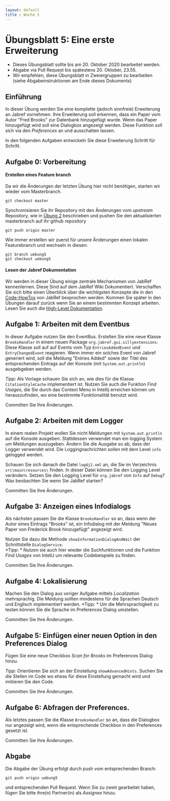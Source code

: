 ```yaml
---
layout: default
title : Woche 5
---
```

# Übungsblatt 5: Eine erste Erweiterung


* Dieses Übungsblatt sollte bis am 20. Oktober 2020 bearbeitet werden.  
* Abgabe via Pull Request bis spätestens 20. Oktober, 23.55.
* Wir empfehlen, diese Übungsblatt in Zweiergruppen zu bearbeiten (siehe Abgabeinstruktionen am Ende dieses Dokuments)


## Einführung


In dieser Übung werden Sie eine komplette (jedoch sinnfreie) Erweiterung an Jabref vornehmen. 
Ihre Erweiterung soll erkennen, dass ein Paper vom Autor "Fred Brooks" zur Datenbank hinzugefügt wurde. Wenn das Paper hinzugefügt wird soll eine Dialogbox angezeigt werden. 
Diese Funktion soll sich via den *Preferences* an und ausschalten lassen. 

In den folgenden Aufgaben entwickeln Sie diese Erweiterung Schritt für Schritt. 



## Aufgabe 0: Vorbereitung

####  Erstellen eines Feature branch

Da wir die Änderungen der letzten Übung hier nicht benötigen, starten wir wieder vom Masterbranch. 
```
git checkout master
```

Synchronisieren Sie ihr Repository mit den Änderungen vom *upstream* Repository, wie in [Übung 2](../../week2/exercises/practical-exercises.html) beschrieben  und pushen Sie den aktualisierten masterbranch auf ihr github repository
```
git push origin master
```

Wie immer erstellen wir zuerst für unsere Änderungen einen lokalen Featurebranch und wechseln in diesen:

```
git branch uebung5
git checkout uebung5
```

#### Lesen der Jabref Dokumentation

Wir werden in dieser Übung einige zentrale Mechanismen von JabRef kennenlernen. Diese Sind auf dem JabRef Wiki Dokumentiert.
Verschaffen Sie sich bitte einen Überblick über die wichtigsten Konzepte die in den [Code-HowTos](https://jabref.readthedocs.io/en/latest/getting-into-the-code/code-howtos/) von JabRef besprochen werden. 
Kommen Sie später in den Übungen darauf zurück wenn Sie an einem bestimmten Konzept arbeiten. 
Lesen Sie auch die [High-Level Dokumentation](https://jabref.readthedocs.io/en/latest/getting-into-the-code/high-level-documentation/).



## Aufgabe 1: Arbeiten mit dem Eventbus

In dieser Aufgabe nutzen Sie den EventBus. Erstellen Sie eine neue Klasse ```BrooksHandler``` in einem neuen Package ```org.jabref.gui.sillyextensions```.
Diese Klasse soll auf auf Events vom Typ ```EntriesAddedEvent``` und ```EntryChangedEvent``` reagieren. Wenn immer ein solches Event von Jabref generiert wird, soll 
die Meldung "Entries Added" sowie der Titel des entsprechenden Eintrags auf der Konsole (mit ```System.out.println```) ausgebgeben werden. 

*Tipp:* Als Vorlage schauen Sie sich an, wie dies für die Klasse ```CitationStyleCache``` implementiert ist. Nutzen Sie auch die Funktion *Find Usages*, die Sie durch das Context Menu in Intellij erreichen können um herauszufinden, wo eine bestimmte Funktionalität benutzt wird. 

Committen Sie Ihre Änderungen.



## Aufgabe 2: Arbeiten mit dem Logger

In einem realen Projekt wollen Sie nicht Meldungen  mit ```System.out.println``` auf die Konsole ausgeben. Stattdessen verwendet man ein logging System um Meldungen auszugeben. 
Ändern Sie die Ausgabe so ab, dass der Logger verwendet wird. Die Loggingnachrichten sollen mit dem Level ```info``` gelogged werden. 


Schauen Sie sich danach die Datei ```log4j2.xml``` an, die Sie im Verzeichnis ```src\main\resources\``` finden. In dieser Datei können Sie den Logging Level verändern. 
Setzen Sie den Logging Level für ```org.jabref``` von ```Info``` auf ```Debug```? Was beobachten Sie wenn Sie JabRef starten?

Committen Sie Ihre Änderungen.


## Aufgabe 3: Anzeigen eines Infodialogs

Als nächsten passen Sie die Klasse ```BrooksHandler``` so an, dass wenn der Autor eines Eintrags "Brooks" ist, ein Infodialog mit der Meldung 
"Neues Paper von Frederick Brook hinzugefügt"  angezeigt wird. 


Nutzen Sie dazu die Methode ```showInformationDialogAndWait``` der Schnittstelle ```DialogService```.  
*Tipp: * Nutzen sie auch hier wieder die Suchfunktionen und die Funktion *Find Usages* von IntellJ um relevante Codebeispiele zu finden. 

Committen Sie Ihre Änderungen.

## Aufgabe 4: Lokalisierung

Machen Sie den Dialog aus voriger Aufgabe mittels *Localization* mehrsprachig. Die Meldung sollten mindestens für die Sprachen Deutsch und Englisch implementiert werden. 
*Tipp: * Um die Mehrsprachigkeit zu testen können Sie die Sprache im Preferences Dialog umstellen. 

Committen Sie Ihre Änderungen.

## Aufgabe 5: Einfügen einer neuen Option in den Preferences Dialog

Fügen Sie eine neue Checkbox *Scan for Brooks* im Preferences Dialog hinzu. 

*Tipp:* Orientieren Sie sich an der Einstellung ```showAdvancedHints```. Suchen Sie die Stellen im Code wo etwas für diese Einstellung gemacht wird und imitieren Sie den 
Code.

Committen Sie Ihre Änderungen.

## Aufgabe 6: Abfragen der Preferences.

Als letztes passen Sie die Klasse ```BrooksHandler``` so an, dass die Dialogbox nur angezeigt wird, wenn die entsprechende Checkbox in den Preferences gesetzt ist. 

Committen Sie Ihre Änderungen.


## Abgabe
Die Abgabe der Übung erfolgt durch push vom entsprechenden Branch: 
```
git push origin uebung5
``` 
und entsprechenden Pull Request. 
Wenn Sie zu zweit gearbeitet haben, fügen Sie bitte ihre(n) Partner(in) als *Assignee* hinzu.
